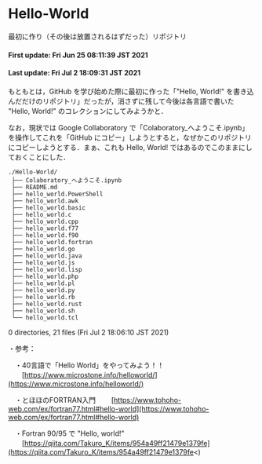 # Hello-World
最初に作り（その後は放置されるはずだった）リポジトリ

#### First update: Fri Jun 25 08:11:39 JST 2021
#### Last update: Fri Jul  2 18:09:31 JST 2021

もともとは，GitHub を学び始めた際に最初に作った「"Hello, World!" を書き込んだだけのリポジトリ」だったが，消さずに残して今後は各言語で書いた "Hello, World!" のコレクションにしてみようかと．

なお，現状では Google Collaboratory で「Colaboratory_へようこそ.ipynb」を操作してこれを「GitHub にコピー」しようとすると，なぜかこのリポジトリにコピーしようとする．まぁ、これも Hello, World! ではあるのでこのままにしておくことにした．

    ./Hello-World/
     ├── Colaboratory_へようこそ.ipynb
     ├── README.md
     ├── hello_world.PowerShell
     ├── hello_world.awk
     ├── hello_world.basic
     ├── hello_world.c
     ├── hello_world.cpp
     ├── hello_world.f77
     ├── hello_world.f90
     ├── hello_world.fortran
     ├── hello_world.go
     ├── hello_world.java
     ├── hello_world.js
     ├── hello_world.lisp
     ├── hello_world.php
     ├── hello_world.pl
     ├── hello_world.py
     ├── hello_world.rb
     ├── hello_world.rust
     ├── hello_world.sh
     └── hello_world.tcl

0 directories, 21 files (Fri Jul  2 18:06:10 JST 2021)


・参考：

　・40言語で「Hello World」をやってみよう！！
　　[https://www.microstone.info/helloworld/](https://www.microstone.info/helloworld/)

　・とほほのFORTRAN入門
　　[https://www.tohoho-web.com/ex/fortran77.html#hello-world](https://www.tohoho-web.com/ex/fortran77.html#hello-world)

　・Fortran 90/95 で "Hello, world!"
　　[https://qiita.com/Takuro_K/items/954a49ff21479e1379fe](https://qiita.com/Takuro_K/items/954a49ff21479e1379fe<)
